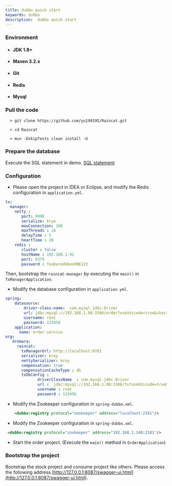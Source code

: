 ```yaml
---
title: dubbo quick start
keywords: dubbo
description:  dubbo quick start
---
```



### Environment 

  *   #### JDK 1.8+

  *   #### Maven 3.2.x

  *   #### Git

  *   #### Redis

  * #### Mysql


### Pull the code

 ```shell
   > git clone https://github.com/yu199195/Raincat.git

   > cd Raincat

   > mvn -DskipTests clean install -U
 ```

### Prepare the database

Execute the SQL statement in demo. [SQL statement](https://github.com/yu199195/Raincat/tree/master/raincat-sample/raincat-dubbo-sample/sql) 

### Configuration

* Please open the project in IDEA or Eclipse, and modify the Redis configuration in `application.yml`.

```yml
tx:
  manager:
    netty :
       port: 9998
       serialize: kryo
       maxConnection: 100
       maxThreads : 16
       delayTime : 5
       heartTime : 20
    redis :
       cluster : false
       hostName : 192.168.1.91
       port: 6379
       password : foobaredbbexONE123
```

Then, bootstrap the `raincat-manager` by executing the `main()` in `TxManagerApplication`. 

* Modify the database configuration in `application.yml`.

```yml
spring:
    datasource:
        driver-class-name:  com.mysql.jdbc.Driver
        url: jdbc:mysql://192.168.1.98:3306/order?useUnicode=true&characterEncoding=utf8
        username: root
        password: 123456
    application:
      name: order-service
org:
   dromara:
     raincat:
       txManagerUrl: http://localhost:8761
       serializer: kroy
       nettySerializer: kroy
       compensation: true
       compensationCacheType : db
       txDbConfig :
              driverClassName  : com.mysql.jdbc.Driver
              url :  jdbc:mysql://192.168.1.98:3306/tx?useUnicode=true&amp;characterEncoding=utf8
              username : root
              password : 123456
```
* Modify the Zookeeper configuration in `spring-dubbo.xml`.

```xml
    <dubbo:registry protocol="zookeeper" address="localhost:2181"/>
```

* Modify the Zookeeper configuration in `spring-dubbo.xml`.

 ```xml
  <dubbo:registry protocol="zookeeper" address="192.168.1.148:2181"/>
 ```

* Start the order project. (Execute the `main()` method in `OrderApplication`)

### Bootstrap the project

Bootstrap the stock project and consume project like others. Please access the following address.[http://127.0.0.1:8087/swagger-ui.html](http://127.0.0.1:8087/swagger-ui.html).